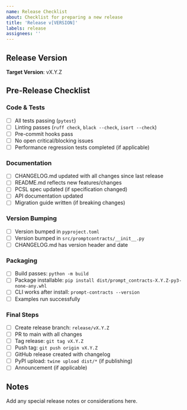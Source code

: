 ```yaml
---
name: Release Checklist
about: Checklist for preparing a new release
title: 'Release v[VERSION]'
labels: release
assignees: ''
---
```


## Release Version
**Target Version**: vX.Y.Z

## Pre-Release Checklist

### Code & Tests
- [ ] All tests passing (`pytest`)
- [ ] Linting passes (`ruff check`, `black --check`, `isort --check`)
- [ ] Pre-commit hooks pass
- [ ] No open critical/blocking issues
- [ ] Performance regression tests completed (if applicable)

### Documentation
- [ ] CHANGELOG.md updated with all changes since last release
- [ ] README.md reflects new features/changes
- [ ] PCSL spec updated (if specification changed)
- [ ] API documentation updated
- [ ] Migration guide written (if breaking changes)

### Version Bumping
- [ ] Version bumped in `pyproject.toml`
- [ ] Version bumped in `src/promptcontracts/__init__.py`
- [ ] CHANGELOG.md has version header and date

### Packaging
- [ ] Build passes: `python -m build`
- [ ] Package installable: `pip install dist/prompt_contracts-X.Y.Z-py3-none-any.whl`
- [ ] CLI works after install: `prompt-contracts --version`
- [ ] Examples run successfully

### Final Steps
- [ ] Create release branch: `release/vX.Y.Z`
- [ ] PR to main with all changes
- [ ] Tag release: `git tag vX.Y.Z`
- [ ] Push tag: `git push origin vX.Y.Z`
- [ ] GitHub release created with changelog
- [ ] PyPI upload: `twine upload dist/*` (if publishing)
- [ ] Announcement (if applicable)

## Notes
Add any special release notes or considerations here.


